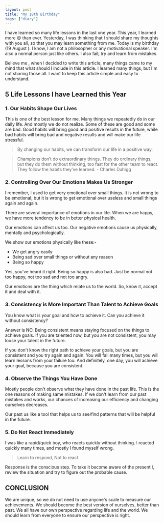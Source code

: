 ```yaml
---
layout: post
title: "My 18th Birthday"
tags: ["diary"]
---
```


I have learned so many life lessons in the last one year. This year, I learned more 😊 than ever. Yesterday, I was thinking that I should share my thoughts with you all, so that you may learn something from me. Today is my birthday (19 August ). I know, I am not a philosopher or any motivational speaker. I'm also a normal person just like others. I also fail, try and learn from mistakes. 

Believe me , when I decided to write this article, many things came to my mind that what should I include in this article. I learned many things, but I'm not sharing those all. I want to keep this article simple and easy to understand.

## 5 Life Lessons I have Learned this Year

### 1. Our Habits Shape Our Lives

This is one of the best lesson for me. Many things we repeatedly do in our daily life. And mostly we do not realize. Some of these are good and some are bad. Good habits will bring good and positive results in the future, while bad habits will bring bad and negative results and will make our life stressful. 

> By changing our habits, we can transform our life in a positive way. 

> Champions don’t do extraordinary things. They do ordinary things, but they do them without thinking, too fast for the other team to react. They follow the habits they’ve learned. - Charles Duhigg

### 2. Controlling Over Our Emotions Makes Us Stronger

I remember, I used to get very emotional over small things. It is not wrong to be emotional, but it is wrong to get emotional over useless and small things again and again.

There are several importance of emotions in our life. When we are happy, we have more tendency to be in better physical health. 

Our emotions can affect us too. Our negative emotions cause us physically, mentally and psychologically. 

We show our emotions physically like these:-
- We get angry easily 
- Being sad over small things or without any reason
- Being so happy

Yes, you've heard it right. Being so happy is also bad. Just be normal not too happy, not too sad and not too angry. 

Our emotions are the thing which relate us to the world. So, know it, accept it and deal with it. 

### 3. Consistency is More Important Than Talent to Achieve Goals

You know what is your goal and how to achieve it. Can you achieve it without consistency? 

Answer is NO. Being consistent means staying focused on the things to achieve goals. If you are talented now, but you are not consistent, you may loose your talent in the future. 

If you don't know the right path to achieve your goals, but you are consistent and you try again and again. You will fail many times, but you will learn lessons from your failure too. And definitely, one day, you will achieve your goal, because you are consistent.

### 4. Observe the Things You Have Done

Mostly people don't observe what they have done in the past life. This is the one reasons of making same mistakes. If we don't learn from our past mistakes and works, our chances of increasing our efficiency and changing ourselves decreases. 

Our past us like a tool that helps us to see/find patterns that will be helpful in the future.

### 5. Do Not React Immediately

I was like a rapid/quick boy, who reacts quickly without thinking. I reacted quickly many times, and mostly I found myself wrong. 

> Learn to respond,
> Not to react

Response is the conscious step. To take it become aware of the present l, review the situation and try to figure out the probable cause. 

## CONCLUSION

We are unique, so we do not need to use anyone's scale to measure our achievements. We should become the best version of ourselves, better than past. We all have our own perspective regarding life and the world. We should learn from everyone to ensure our perspective is right.

